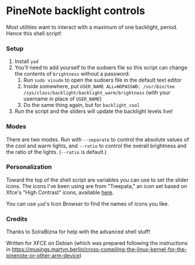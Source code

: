 # PineNote backlight controls

Most utilities want to interact with a maximum of one backlight, period. Hence this shell script!

### Setup

1. Install `yad`
2. You'll need to add yourself to the sudoers file so this script can change the contents of `brightness` without a password:
	1. Run `sudo visudo` to open the sudoers file in the default text editor
	2. Inside somewhere, put `USER_NAME ALL=NOPASSWD: /usr/bin/tee /sys/class/backlight/backlight_warm/brightness` (with your username in place of `USER_NAME`)
	3. Do the same thing again, but for `backlight_cool`
3. Run the script and the sliders will update the backlight levels live!

### Modes

There are two modes. Run with `--separate` to control the absolute values of the cool and warm lights, and `--ratio` to control the overall brightness and the ratio of the lights. (`--ratio` is default.)

### Personalization

Toward the top of the shell script are variables you can use to set the slider icons. The icons I've been using are from "Treepata," an icon set based on Xfce's "High Contrast" icons, available [here](https://www.xfce-look.org/p/1015854).

You can use `yad`'s Icon Browser to find the names of icons you like.

### Credits

Thanks to SolraBizna for help with the advanced shell stuff!

Written for XFCE on Debian (which was prepared following the instructions in https://musings.martyn.berlin/cross-compiling-the-linux-kernel-for-the-pinenote-or-other-arm-device)
